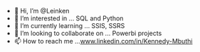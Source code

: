 - 👋 Hi, I’m @Leinken
- 👀 I’m interested in ... SQL and Python
- 🌱 I’m currently learning ... SSIS, SSRS 
- 💞️ I’m looking to collaborate on ... Powerbi projects 
- 📫 How to reach me ...www.linkedin.com/in/Kennedy-Mbuthi

<!---
Leinken/Leinken is a ✨ special ✨ repository because its `README.md` (this file) appears on your GitHub profile.
You can click the Preview link to take a look at your changes.
--->

